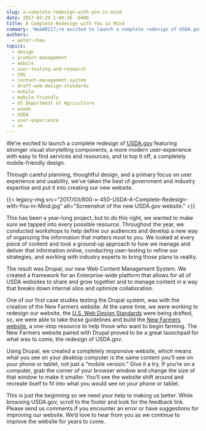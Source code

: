 ```yaml
---
slug: a-complete-redesign-with-you-in-mind
date: 2017-03-29 1:00:36 -0400
title: A Complete Redesign with You in Mind
summary: 'We&#8217;re excited to launch a complete redesign of USDA.gov featuring stronger visual storytelling components, a more modern user-experience with easy to find services and resources, and to top it off, a completely mobile-friendly design. Through careful planning, thoughtful design, and a primary focus on user experience and usability, we&#8217;ve taken the best of government and industry'
authors:
  - peter-rhee
topics:
  - design
  - product-management
  - mobile
  - user-testing-and-research
  - CMS
  - content-management-system
  - draft-web-design-standards
  - mobile
  - mobile-friendly
  - US Department of Agriculture
  - uswds
  - USDA
  - user-experience
  - ux
---
```


We&#8217;re excited to launch a complete redesign of [USDA.gov](https://www.usda.gov/) featuring stronger visual storytelling components, a more modern user-experience with easy to find services and resources, and to top it off, a completely mobile-friendly design.

Through careful planning, thoughtful design, and a primary focus on user experience and usability, we&#8217;ve taken the best of government and industry expertise and put it into creating our new website.

{{< legacy-img src="2017/03/600-x-450-USDA-A-Complete-Redesign-with-You-in-Mind.jpg" alt="Screenshot of the new USDA.gov website." >}}

This has been a year-long project, but to do this right, we wanted to make sure we tapped into every possible resource. Throughout the year, we conducted workshops to help define our audiences and develop a new way of organizing the information that matters most to you. We looked at every piece of content and took a ground-up approach to how we manage and deliver that information online, conducting user-testing to refine our strategies, and working with industry experts to bring those plans to reality.

The result was Drupal, our new Web Content Management System. We created a framework for an Enterprise-wide platform that allows for all of USDA websites to share and grow together and to manage content in a way that breaks down internal silos and optimize collaboration.

One of our first case studies testing the Drupal system, was with the creation of the New Farmers website. At the same time, we were working to redesign our website, the [U.S. Web Design Standards](https://standards.usa.gov/) were being drafted, so, we were able to take those guidelines and build the [New Farmers website](https://newfarmers.usda.gov/), a one-stop resource to help those who want to begin farming. The New Farmers website paired with Drupal proved to be a great launchpad for what was to come, the redesign of USDA.gov.

Using Drupal, we created a completely responsive website, which means what you see on your desktop computer is the same content you&#8217;ll see on your phone or tablet, not just a &#8220;mobile version.&#8221; Give it a try. If you&#8217;re on a computer, grab the corner of your browser window and change the size of that window to make it smaller. You&#8217;ll see the website shift around and recreate itself to fit into what you would see on your phone or tablet.

This is just the beginning so we need your help to making us better. While browsing USDA.gov, scroll to the footer and look for the feedback link. Please send us comments if you encounter an error or have suggestions for improving our website. We&#8217;d love to hear from you as we continue to improve the website for years to come.
